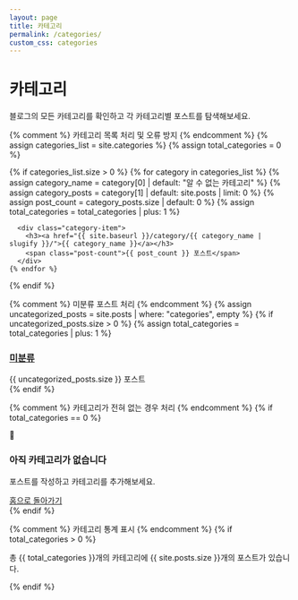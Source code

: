 ```yaml
---
layout: page
title: 카테고리
permalink: /categories/
custom_css: categories
---
```


# 카테고리

블로그의 모든 카테고리를 확인하고 각 카테고리별 포스트를 탐색해보세요.

<div class="categories-container">
  {% comment %} 카테고리 목록 처리 및 오류 방지 {% endcomment %}
  {% assign categories_list = site.categories %}
  {% assign total_categories = 0 %}
  
  {% if categories_list.size > 0 %}
    {% for category in categories_list %}
      {% assign category_name = category[0] | default: "알 수 없는 카테고리" %}
      {% assign category_posts = category[1] | default: site.posts | limit: 0 %}
      {% assign post_count = category_posts.size | default: 0 %}
      {% assign total_categories = total_categories | plus: 1 %}
      
      <div class="category-item">
        <h3><a href="{{ site.baseurl }}/category/{{ category_name | slugify }}/">{{ category_name }}</a></h3>
        <span class="post-count">{{ post_count }} 포스트</span>
      </div>
    {% endfor %}
  {% endif %}
  
  {% comment %} 미분류 포스트 처리 {% endcomment %}
  {% assign uncategorized_posts = site.posts | where: "categories", empty %}
  {% if uncategorized_posts.size > 0 %}
    {% assign total_categories = total_categories | plus: 1 %}
    <div class="category-item">
      <h3><a href="{{ site.baseurl }}/category/{{ '미분류' | slugify }}/">미분류</a></h3>
      <span class="post-count">{{ uncategorized_posts.size }} 포스트</span>
    </div>
  {% endif %}
  
  {% comment %} 카테고리가 전혀 없는 경우 처리 {% endcomment %}
  {% if total_categories == 0 %}
    <div class="empty-categories-state">
      <div class="empty-state-icon">📂</div>
      <h3>아직 카테고리가 없습니다</h3>
      <p>포스트를 작성하고 카테고리를 추가해보세요.</p>
      <div class="empty-state-actions">
        <a href="{{ '/' | relative_url }}" class="back-link">홈으로 돌아가기</a>
      </div>
    </div>
  {% endif %}
</div>

{% comment %} 카테고리 통계 표시 {% endcomment %}
{% if total_categories > 0 %}
  <div class="categories-stats">
    <p>총 {{ total_categories }}개의 카테고리에 {{ site.posts.size }}개의 포스트가 있습니다.</p>
  </div>
{% endif %}